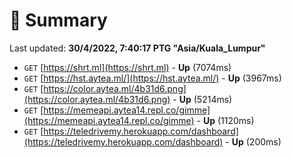 # 📖 Summary
Last updated: **30/4/2022, 7:40:17 PTG "Asia/Kuala_Lumpur"**

- `GET` [https://shrt.ml](https://shrt.ml) - **Up** (7074ms)
- `GET` [https://hst.aytea.ml/](https://hst.aytea.ml/) - **Up** (3967ms)
- `GET` [https://color.aytea.ml/4b31d6.png](https://color.aytea.ml/4b31d6.png) - **Up** (5214ms)
- `GET` [https://memeapi.aytea14.repl.co/gimme](https://memeapi.aytea14.repl.co/gimme) - **Up** (1120ms)
- `GET` [https://teledrivemy.herokuapp.com/dashboard](https://teledrivemy.herokuapp.com/dashboard) - **Up** (200ms)

